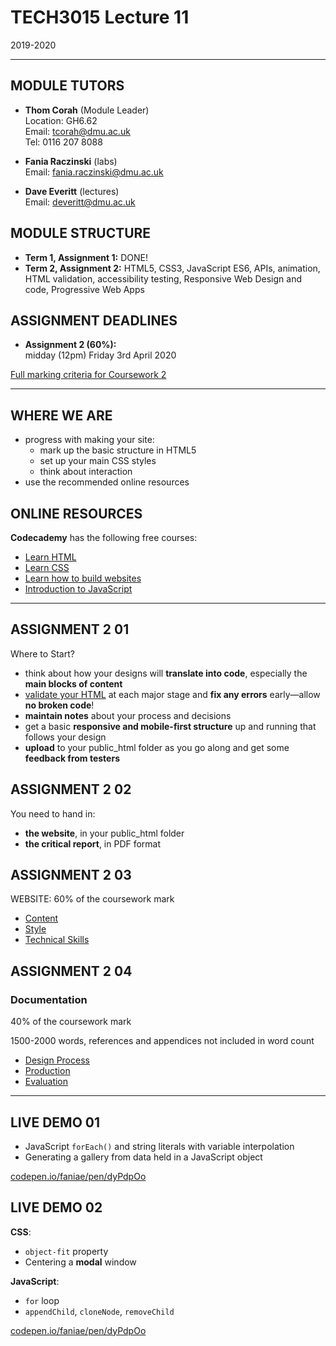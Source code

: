 # TECH3015 Lecture 11

2019-2020

---

## MODULE TUTORS

- **Thom Corah** (Module Leader)  
Location: GH6.62  
Email: tcorah@dmu.ac.uk  
Tel: 0116 207 8088

- **Fania Raczinski** (labs)  
Email: fania.raczinski@dmu.ac.uk

- **Dave Everitt** (lectures)  
Email: deveritt@dmu.ac.uk


## MODULE STRUCTURE

- **Term 1, Assignment 1:** DONE!
- **Term 2, Assignment 2:** HTML5, CSS3, JavaScript ES6, APIs, animation, HTML validation, accessibility testing, Responsive Web Design and code, Progressive Web Apps


## ASSIGNMENT DEADLINES

- **Assignment 2 (60%):**  
midday (12pm) Friday 3rd April 2020

[Full marking criteria for Coursework 2](https://daveeveritt.github.io/TECH3015/coursework-02.md#marking-criteria)

---

## WHERE WE ARE

- progress with making your site:
  - mark up the basic structure in HTML5
  - set up your main CSS styles
  - think about interaction
- use the recommended online resources


## ONLINE RESOURCES

**Codecademy** has the following free courses:

- [Learn HTML](https://www.codecademy.com/learn/learn-html)
- [Learn CSS](https://www.codecademy.com/learn/learn-css)
- [Learn how to build websites](https://www.codecademy.com/learn/paths/learn-how-to-build-websites)
- [Introduction to JavaScript](https://www.codecademy.com/learn/introduction-to-javascript)

---

<!-- .slide: class="crammed" -->
## ASSIGNMENT 2 **01**

Where to Start?

- think about how your designs will **translate into code**, especially the **main blocks of content**
- [validate your HTML](https://validator.w3.org/) at each major stage and **fix any errors** early—allow **no broken code**!
- **maintain notes** about your process and decisions
- get a basic **responsive and mobile-first structure** up and running that follows your design
- **upload** to your public_html folder as you go along and get some **feedback from testers**


## ASSIGNMENT 2 **02**

You need to hand in:

- **the website**, in your public_html folder
- **the critical report**, in PDF format


## ASSIGNMENT 2 **03**

WEBSITE: 60% of the coursework mark

- [Content](https://daveeveritt.github.io/TECH3015/coursework-02.md#content)
- [Style](https://daveeveritt.github.io/TECH3015/coursework-02.md#responsiveness)
- [Technical Skills](https://daveeveritt.github.io/TECH3015/coursework-02.md#technical-skills)


## ASSIGNMENT 2 **04**

### Documentation

40% of the coursework mark

1500-2000 words, references and appendices not included in word count

- [Design Process](https://daveeveritt.github.io/TECH3015/coursework-02.md#design-process)
- [Production](https://daveeveritt.github.io/TECH3015/coursework-02.md#production)
- [Evaluation](https://daveeveritt.github.io/TECH3015/coursework-02.md#evaluation)

---

<!-- .slide: class="left-align" -->
## LIVE DEMO **01**

- JavaScript `forEach()` and string literals with variable interpolation
- Generating a gallery from data held in a JavaScript object

[codepen.io/faniae/pen/dyPdpOo](https://codepen.io/faniae/pen/dyPdpOo)


## LIVE DEMO **02**
<!-- .slide: class="left-align" -->

**CSS**:

- `object-fit` property
- Centering a **modal** window

**JavaScript**:

- `for` loop
- `appendChild`, `cloneNode`, `removeChild`

[codepen.io/faniae/pen/dyPdpOo](https://codepen.io/faniae/pen/EGazKQ)

